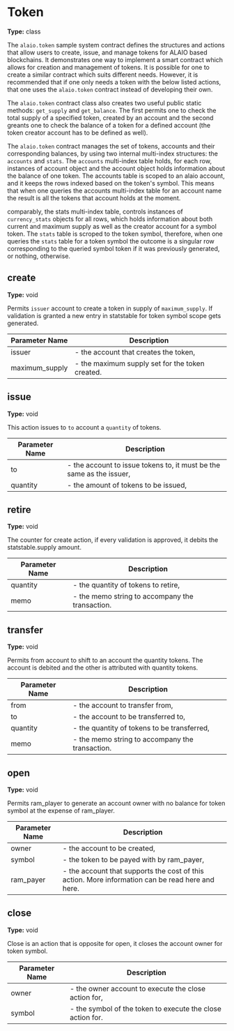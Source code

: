 # Token

**Type:** class

The `alaio.token` sample system contract defines the structures and actions that allow users to create, issue, and manage tokens for ALAIO based blockchains. It demonstrates one way to implement a smart contract which allows for creation and management of tokens. It is possible for one to create a similar contract which suits different needs. However, it is recommended that if one only needs a token with the below listed actions, that one uses the `alaio.token` contract instead of developing their own.

The `alaio.token` contract class also creates two useful public static methods: `get_supply` and `get_balance`. The first permits one to check the total supply of a specified token, created by an account and the second greants one to check the balance of a token for a defined account (the token creator account has to be defined as well).

The `alaio.token` contract manages the set of tokens, accounts and their corresponding balances, by using two internal multi-index structures: the `accounts` and `stats`. The `accounts` multi-index table holds, for each row, instances of account object and the account object holds information about the balance of one token. The accounts table is scoped to an alaio account, and it keeps the rows indexed based on the token's symbol. This means that when one queries the accounts multi-index table for an account name the result is all the tokens that account holds at the moment.

comparably, the stats multi-index table, controls instances of `currency_stats` objects for all rows, which holds information about both current and maximum supply as well as the creator account for a symbol token. The `stats` table is scroped to the token symbol, therefore, when one queries the `stats` table for a token symbol the outcome is a singular row corresponding to the queried symbol token if it was previously generated, or nothing, otherwise. 

## create

**Type:** void

Permits `issuer` account to create a token in supply of `maximum_supply`. If validation is granted a new entry in statstable for token symbol scope gets generated.

Parameter Name | Description
--- | ---
issuer | - the account that creates the token,
maximum_supply | - the maximum supply set for the token created.

## issue

**Type:** void

This action issues to `to` account a `quantity` of tokens.

Parameter Name | Description
--- | ---
to | - the account to issue tokens to, it must be the same as the issuer,
quantity | - the amount of tokens to be issued,
## retire

**Type:** void

The counter for create action, if every validation is approved, it debits the statstable.supply amount.

Parameter Name | Description
--- | ---
quantity | - the quantity of tokens to retire,
memo | - the memo string to accompany the transaction.

## transfer

**Type:** void

Permits from account to shift to an account the quantity tokens. The account is debited and the other is attributed with quantity tokens.

Parameter Name | Description
--- | ---
from | - the account to transfer from,
to | - the account to be transferred to,
quantity | - the quantity of tokens to be transferred,
memo | - the memo string to accompany the transaction.

## open

**Type:** void

Permits ram_player to generate an account owner with no balance for token symbol at the expense of ram_player.

Parameter Name | Description
--- | ---
owner | - the account to be created,
symbol | - the token to be payed with by ram_payer,
ram_payer | - the account that supports the cost of this action. More information can be read here and here.

## close

**Type:** void

Close is an action that is opposite for open, it closes the account owner for token symbol.

Parameter Name | Description
--- | ---
owner | - the owner account to execute the close action for,
symbol | - the symbol of the token to execute the close action for.
